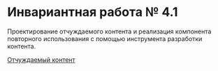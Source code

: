 # Инвариантная работа № 4.1
Проектирование отчуждаемого контента и реализация компонента повторного использования с помощью инструмента разработки контента.

[Отчуждаемый контент](https://learningapps.org/display?v=phgrsgrtt21)
